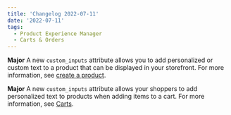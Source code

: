 ```yaml
---
title: 'Changelog 2022-07-11'
date: '2022-07-11'
tags:
  - Product Experience Manager
  - Carts & Orders
---
```

**Major** A new `custom_inputs` attribute allows you to add personalized or custom text to a product that can be displayed in your storefront. For more information, see [create a product](/docs/pxm/products/ep-pxm-products-api/create-a-product).

**Major** A new `custom_inputs` attribute allows your shoppers to add personalized text to products when adding items to a cart. For more information, see [Carts](/docs/commerce-cloud/carts/carts).

